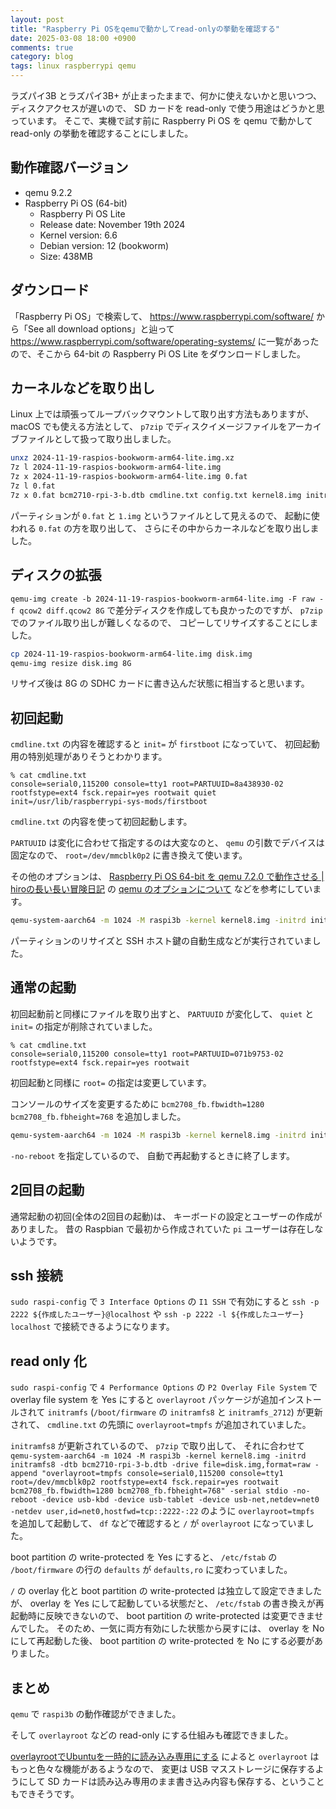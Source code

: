 ```yaml
---
layout: post
title: "Raspberry Pi OSをqemuで動かしてread-onlyの挙動を確認する"
date: 2025-03-08 18:00 +0900
comments: true
category: blog
tags: linux raspberrypi qemu
---
```

ラズパイ3B とラズパイ3B+ が止まったままで、何かに使えないかと思いつつ、
ディスクアクセスが遅いので、
SD カードを read-only で使う用途はどうかと思っています。
そこで、実機で試す前に Raspberry Pi OS を qemu で動かして read-only の挙動を確認することにしました。

<!--more-->

## 動作確認バージョン

- qemu 9.2.2
- Raspberry Pi OS (64-bit)
  - Raspberry Pi OS Lite
  - Release date: November 19th 2024
  - Kernel version: 6.6
  - Debian version: 12 (bookworm)
  - Size: 438MB

## ダウンロード

「Raspberry Pi OS」で検索して、
<https://www.raspberrypi.com/software/>
から「See all download options」と辿って
<https://www.raspberrypi.com/software/operating-systems/>
に一覧があったので、そこから 64-bit の Raspberry Pi OS Lite をダウンロードしました。

## カーネルなどを取り出し

Linux 上では頑張ってループバックマウントして取り出す方法もありますが、
macOS でも使える方法として、
`p7zip` でディスクイメージファイルをアーカイブファイルとして扱って取り出しました。

```bash
unxz 2024-11-19-raspios-bookworm-arm64-lite.img.xz
7z l 2024-11-19-raspios-bookworm-arm64-lite.img
7z x 2024-11-19-raspios-bookworm-arm64-lite.img 0.fat
7z l 0.fat
7z x 0.fat bcm2710-rpi-3-b.dtb cmdline.txt config.txt kernel8.img initramfs8
```

パーティションが `0.fat` と `1.img` というファイルとして見えるので、
起動に使われる `0.fat` の方を取り出して、
さらにその中からカーネルなどを取り出しました。

## ディスクの拡張

`qemu-img create -b 2024-11-19-raspios-bookworm-arm64-lite.img -F raw -f qcow2 diff.qcow2 8G`
で差分ディスクを作成しても良かったのですが、
`p7zip` でのファイル取り出しが難しくなるので、
コピーしてリサイズすることにしました。

```bash
cp 2024-11-19-raspios-bookworm-arm64-lite.img disk.img
qemu-img resize disk.img 8G
```

リサイズ後は 8G の SDHC カードに書き込んだ状態に相当すると思います。

## 初回起動

`cmdline.txt` の内容を確認すると `init=` が `firstboot` になっていて、
初回起動用の特別処理がありそうとわかります。

```console
% cat cmdline.txt
console=serial0,115200 console=tty1 root=PARTUUID=8a438930-02 rootfstype=ext4 fsck.repair=yes rootwait quiet init=/usr/lib/raspberrypi-sys-mods/firstboot
```

`cmdline.txt` の内容を使って初回起動します。

`PARTUUID` は変化に合わせて指定するのは大変なのと、
`qemu` の引数でデバイスは固定なので、
`root=/dev/mmcblk0p2` に書き換えて使います。

その他のオプションは、
[Raspberry Pi OS 64-bit を qemu 7.2.0 で動作させる \| hiroの長い長い冒険日記](https://hiro20180901.com/2023/04/24/raspberry-pi-os-64-bit-runs-qemu-720-vritual-machine/)
の
[qemu のオプションについて](https://hiro20180901.com/2023/04/24/raspberry-pi-os-64-bit-runs-qemu-720-vritual-machine/#toc14)
などを参考にしています。

```bash
qemu-system-aarch64 -m 1024 -M raspi3b -kernel kernel8.img -initrd initramfs8 -dtb bcm2710-rpi-3-b.dtb -drive file=disk.img,format=raw -append "console=serial0,115200 console=tty1 root=/dev/mmcblk0p2 rootfstype=ext4 fsck.repair=yes rootwait quiet init=/usr/lib/raspberrypi-sys-mods/firstboot" -serial stdio -no-reboot -device usb-kbd -device usb-tablet -device usb-net,netdev=net0 -netdev user,id=net0,hostfwd=tcp::2222-:22
```

パーティションのリサイズと SSH ホスト鍵の自動生成などが実行されていました。

## 通常の起動

初回起動前と同様にファイルを取り出すと、
`PARTUUID` が変化して、
`quiet` と `init=` の指定が削除されていました。

```console
% cat cmdline.txt
console=serial0,115200 console=tty1 root=PARTUUID=071b9753-02 rootfstype=ext4 fsck.repair=yes rootwait
```

初回起動と同様に `root=` の指定は変更しています。

コンソールのサイズを変更するために
`bcm2708_fb.fbwidth=1280 bcm2708_fb.fbheight=768`
を追加しました。

```bash
qemu-system-aarch64 -m 1024 -M raspi3b -kernel kernel8.img -initrd initramfs8 -dtb bcm2710-rpi-3-b.dtb -drive file=disk.img,format=raw -append "console=serial0,115200 console=tty1 root=/dev/mmcblk0p2 rootfstype=ext4 fsck.repair=yes rootwait bcm2708_fb.fbwidth=1280 bcm2708_fb.fbheight=768" -serial stdio -no-reboot -device usb-kbd -device usb-tablet -device usb-net,netdev=net0 -netdev user,id=net0,hostfwd=tcp::2222-:22
```

`-no-reboot` を指定しているので、
自動で再起動するときに終了します。

## 2回目の起動

通常起動の初回(全体の2回目の起動)は、
キーボードの設定とユーザーの作成がありました。
昔の Raspbian で最初から作成されていた `pi` ユーザーは存在しないようです。

## ssh 接続

`sudo raspi-config` で `3 Interface Options` の `I1 SSH` で有効にすると
`ssh -p 2222 ${作成したユーザー}@localhost`
や
`ssh -p 2222 -l ${作成したユーザー} localhost`
で接続できるようになります。

## read only 化

`sudo raspi-config` で `4 Performance Options` の `P2 Overlay File System`
で overlay file system を Yes にすると `overlayroot` パッケージが追加インストールされて `initramfs` (`/boot/firmware` の `initramfs8` と `initramfs_2712`) が更新されて、
`cmdline.txt` の先頭に `overlayroot=tmpfs` が追加されていました。

`initramfs8` が更新されているので、
`p7zip` で取り出して、
それに合わせて
`qemu-system-aarch64 -m 1024 -M raspi3b -kernel kernel8.img -initrd initramfs8 -dtb bcm2710-rpi-3-b.dtb -drive file=disk.img,format=raw -append "overlayroot=tmpfs console=serial0,115200 console=tty1 root=/dev/mmcblk0p2 rootfstype=ext4 fsck.repair=yes rootwait bcm2708_fb.fbwidth=1280 bcm2708_fb.fbheight=768" -serial stdio -no-reboot -device usb-kbd -device usb-tablet -device usb-net,netdev=net0 -netdev user,id=net0,hostfwd=tcp::2222-:22`
のように `overlayroot=tmpfs` を追加して起動して、
`df` などで確認すると `/` が `overlayroot` になっていました。

boot partition の write-protected を Yes にすると、
`/etc/fstab` の `/boot/firmware` の行の `defaults` が `defaults,ro` に変わっていました。

`/` の overlay 化と boot partition の write-protected は独立して設定できましたが、
overlay を Yes にして起動している状態だと、
`/etc/fstab` の書き換えが再起動時に反映できないので、
boot partition の write-protected は変更できませんでした。
そのため、一気に両方有効にした状態から戻すには、
overlay を No にして再起動した後、
boot partition の write-protected を No にする必要がありました。

## まとめ

`qemu` で `raspi3b` の動作確認ができました。

そして `overlayroot` などの read-only にする仕組みも確認できました。

[overlayrootでUbuntuを一時的に読み込み専用にする](https://gihyo.jp/admin/serial/01/ubuntu-recipe/0568) によると `overlayroot` はもっと色々な機能があるようなので、
変更は USB マスストレージに保存するようにして SD カードは読み込み専用のまま書き込み内容も保存する、ということもできそうです。
